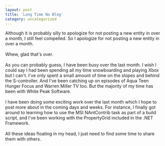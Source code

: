 ```yaml
---
layout: post
title: 'Long Time No Blog'
category: uncategorized
---
```


Although it is probably silly to apologize for not posting a new entity in over a month, I still feel compelled.  So I apologize for not posting a new entity in over a month.
<br />
<br />Whew, glad that's over.
<br />
<br />As you can probably guess, I have been busy over the last month.  I wish I could say I had been spending all my time snowboarding and playing Xbox but I can't.  I've only spent a small amount of time on the slopes and behind the S-controller.  And I've been catching up on episodes of Aqua Teen Hunger Focus and Warren Miller TV too.  But the majority of my time has been with White Peak Software.
<br />
<br />I have been doing some exciting work over the last month which I hope to post more about in the coming days and weeks.  For instance, I finally got around to learning how to use the MSI NAntContrib task as part of a build script, and I've been working with the PropertyGrid included in the .NET Framework.
<br />
<br />All these ideas floating in my head, I just need to find some time to share them with others.
